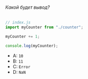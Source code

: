 ###### Какой будет вывод?

```javascript
// index.js
import myCounter from "./counter";

myCounter += 1;

console.log(myCounter);
```

-   A: `10`
-   B: `11`
-   C: `Error`
-   D: `NaN`
